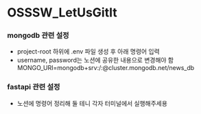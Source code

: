 # OSSSW_LetUsGitIt

### mongodb 관련 설정
- project-root 하위에 .env 파일 생성 후 아래 명령어 입력
- username, password는 노션에 공유한 내용으로 변경해야 함
MONGO_URI=mongodb+srv:/<username>:<password>@cluster.mongodb.net/news_db

### fastapi 관련 설정
- 노션에 명령어 정리해 둘 테니 각자 터미널에서 실행해주세용